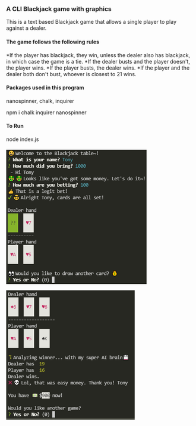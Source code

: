 ### A CLI Blackjack game with graphics

This is a text based Blackjack game that allows a single player to play against a dealer.

#### The game follows the following rules

*If the player has blackjack, they win, unless the dealer also has blackjack, in which case the game is a tie.
*If the dealer busts and the player doesn't, the player wins.
*If the player busts, the dealer wins.
*If the player and the dealer both don't bust, whoever is closest to 21 wins.

#### Packages used in this program

nanospinner, chalk, inquirer

npm i chalk inquirer nanospinner

#### To Run

node index.js

####

![](images/screenshot1.png)

![](images/screenshot2.png)
